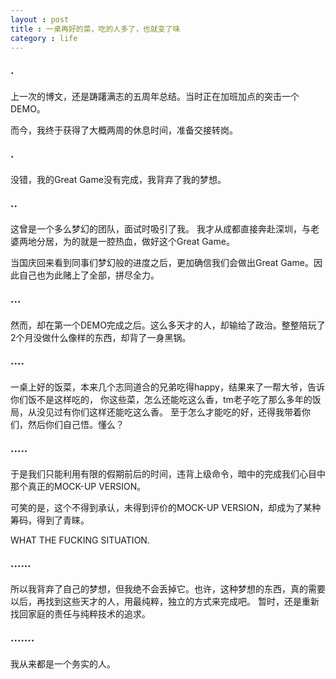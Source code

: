 ```yaml
---
layout : post
title : 一桌再好的菜，吃的人多了，也就变了味
category : life
---
```


### ·

上一次的博文，还是踌躇满志的五周年总结。当时正在加班加点的突击一个DEMO。

而今，我终于获得了大概两周的休息时间，准备交接转岗。

### ·

没错，我的Great Game没有完成，我背弃了我的梦想。

### ··

这曾是一个多么梦幻的团队，面试时吸引了我。
我才从成都直接奔赴深圳，与老婆两地分居，为的就是一腔热血，做好这个Great Game。

当国庆回来看到同事们梦幻般的进度之后，更加确信我们会做出Great Game。因此自己也为此赌上了全部，拼尽全力。

### ···

然而，却在第一个DEMO完成之后。这么多天才的人，却输给了政治。整整陪玩了2个月没做什么像样的东西，却背了一身黑锅。

### ····

一桌上好的饭菜，本来几个志同道合的兄弟吃得happy，结果来了一帮大爷，告诉你们饭不是这样吃的，
你这些菜，怎么还能吃这么香，tm老子吃了那么多年的饭局，从没见过有你们这样还能吃这么香。
至于怎么才能吃的好，还得我带着你们，然后你们自己悟。懂么？

### ·····

于是我们只能利用有限的假期前后的时间，违背上级命令，暗中的完成我们心目中那个真正的MOCK-UP VERSION。

可笑的是，这个不得到承认，未得到评价的MOCK-UP VERSION，却成为了某种筹码，得到了青睐。

WHAT THE FUCKING SITUATION.

### ······

所以我背弃了自己的梦想，但我绝不会丢掉它。也许，这种梦想的东西，真的需要以后，再找到这些天才的人，用最纯粹，独立的方式来完成吧。
暂时，还是重新找回家庭的责任与纯粹技术的追求。

### ·······

我从来都是一个务实的人。
